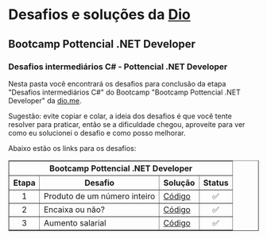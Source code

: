 # Desafios e soluções da [Dio](https://www.dio.me/)

## Bootcamp Pottencial .NET Developer

### Desafios intermediários C# - Pottencial .NET Developer

Nesta pasta você encontrará os desafios para conclusão da etapa "Desafios intermediários C#" do Bootcamp "Bootcamp Pottencial .NET Developer" da [dio.me](https://www.dio.me/).

Sugestão: evite copiar e colar, a ideia dos desafios é que você tente resolver para praticar, então se a dificuldade chegou, aproveite para ver como eu solucionei o desafio e como posso melhorar.

Abaixo estão os links para os desafios:

<div align="left">
	<table border=1>
		<tr>
			<th colspan="4">Bootcamp Pottencial .NET Developer</th>
		</tr>
		<tr>
			<th>Etapa</th>
			<th>Desafio</th>
			<th>Solução</th>
			<th>Status</th>
		</tr>
		<tr>
			<td align="center">1</td>
			<td>Produto de um número inteiro</td>
			<td>
				<a href="https://github.com/LLR798/DIO/blob/main/Bootcamp%20Pottencial%20-%20NET/Desafios%20intermedi%C3%A1rios%20C%23/ElementoMajoritario.cs">
					Código
				</a>
			</td>
			<td align="center">✅</td>
		</tr>
		<tr>
			<td align="center">2</td>
			<td>Encaixa ou não?</td>
			<td>
				<a href="https://github.com/LLR798/DIO/blob/main/Bootcamp%20Pottencial%20-%20NET/Desafios%20intermedi%C3%A1rios%20C%23/AumentoSalarial.cs">
					Código
				</a>
			</td>
			<td align="center">✅</td>
		</tr>
		<tr>
			<td align="center">3</td>
			<td>Aumento salarial</td>
			<td>
				<a href="https://github.com/LLR798/DIO/blob/main/Bootcamp%20Pottencial%20-%20NET/Desafios%20intermedi%C3%A1rios%20C%23/CorridaDasTartarugas.cs">
					Código
				</a>
			</td>
			<td align="center">✅</td>
		</tr>
	</table>
</div>
